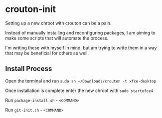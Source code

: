 # crouton-init

Setting up a new chroot with crouton can be a pain.

Instead of manually installing and reconfiguring packages, I am aiming to make some scripts that will automate the process.

I'm writing these with myself in mind, but am trying to write them in a way that may be beneficial for others as well.

## Install Process

Open the terminal and run `sudo sh ~/Downloads/crouton -t xfce-desktop`

Once installation is complete enter the new chroot with `sudo startxfce4`

Run `package-install.sh` - `<COMMAND>`

Run `git-init.sh` - `<COMMAND>`
